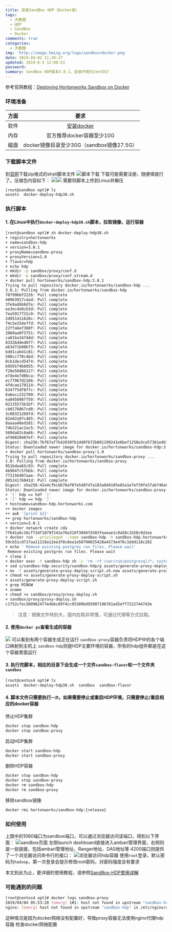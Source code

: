 ```yaml
---
title: 安装SandBox HDP（Docker版）
tags:
  - 大数据
  - HDP
  - SandBox
  - Docker
comments: true
categories:
  - 大数据
img: 'http://image.hming.org/logo/sandbox+docker.png'
date: 2019-04-02 11:28:17
updated: 2019-6-5 12:00:53
password:
summary: SandBox HDP版本3.0.1，安装环境为CentOS7
---
```

参考官网教程：[Deploying Hortonworks Sandbox on Docker](https://hortonworks.com/tutorial/sandbox-deployment-and-install-guide/section/3/)
### 环境准备
|方面|要求|
|:--:|:--:|
|软件|[安装docker](http://blog.hming.org/2018/09/18/Docker%E6%9B%BF%E6%8D%A2%E9%95%9C%E5%83%8F%E6%BA%90%E4%B8%8E%E5%B8%B8%E7%94%A8%E5%91%BD%E4%BB%A4/#%E5%AE%89%E8%A3%85)|
|内存|官方推荐docker容器至少10G|
|磁盘|docker镜像目录至少30G（sandbox镜像27.5G）|

### 下载脚本文件
到[官网](https://hortonworks.com/downloads/#sandbox)下载zip格式的shell脚本文件
![脚本下载](http://image.hming.org/安装sandbox-docker/docker脚本文件下载.png)
下载可能需要注册，随便填就行了。压缩包内容如下：
![](http://image.hming.org/安装sandbox-docker/docker脚本文件预览.png)![](http://image.hming.org/安装sandbox-docker/docker脚本文件预览2.png)
需要将脚本上传到Linux并解压
```bash
[root@sandbox opt]# ls
assets  docker-deploy-hdp30.sh
```
### 执行脚本
#### 1. 在Linux中执行`docker-deploy-hdp30.sh`脚本，拉取镜像，运行容器
```bash
[root@sandbox opt]# sh docker-deploy-hdp30.sh 
+ registry=hortonworks
+ name=sandbox-hdp
+ version=3.0.1
+ proxyName=sandbox-proxy
+ proxyVersion=1.0
+ flavor=hdp
+ echo hdp
+ mkdir -p sandbox/proxy/conf.d
+ mkdir -p sandbox/proxy/conf.stream.d
+ docker pull hortonworks/sandbox-hdp:3.0.1
Trying to pull repository docker.io/hortonworks/sandbox-hdp ... 
3.0.1: Pulling from docker.io/hortonworks/sandbox-hdp
70799bbf2226: Pull complete 
40963917cdad: Pull complete 
3fe9adbb8d7e: Pull complete 
ee3ec4e8cb3d: Pull complete 
7ea5917732c0: Pull complete 
2d951411620c: Pull complete 
f4c5e354e7fd: Pull complete 
22ffa6ef360f: Pull complete 
2060aa0f3751: Pull complete 
ca01ba34744d: Pull complete 
83326dded077: Pull complete 
eb3d71b90b73: Pull complete 
bdd1cab41c81: Pull complete 
500cc770c4bd: Pull complete 
0cb1decd5474: Pull complete 
b9591f4b6855: Pull complete 
f28e56086127: Pull complete 
e7de4e7d0bca: Pull complete 
ec77967d2166: Pull complete 
4fdcae170114: Pull complete 
6347f5df8ffc: Pull complete 
6a6ecc232709: Pull complete 
ea845898ff50: Pull complete 
02135573b1bf: Pull complete 
cb0176867cd8: Pull complete 
3c08321268fd: Pull complete 
82e82a97c465: Pull complete 
8aaaa48ed101: Pull complete 
74b321ac2ac5: Pull complete 
569da02c0a66: Pull complete 
af40820407ef: Pull complete 
Digest: sha256:7b767af7b42030fb1dd0f672b801199241e6bef1258e3ce57361edb779d95921
Status: Downloaded newer image for docker.io/hortonworks/sandbox-hdp:3.0.1
+ docker pull hortonworks/sandbox-proxy:1.0
Trying to pull repository docker.io/hortonworks/sandbox-proxy ... 
1.0: Pulling from docker.io/hortonworks/sandbox-proxy
951bdea65c93: Pull complete 
4b9047c5fbbb: Pull complete 
773156407aae: Pull complete 
d8524176841d: Pull complete 
Digest: sha256:42e4cfbcbb76af07e5d8f47a183a0d4105e65a1e7ef39fe37ab746e8b2523e9e
Status: Downloaded newer image for docker.io/hortonworks/sandbox-proxy:1.0
+ '[' hdp == hdf ']'
+ '[' hdp == hdp ']'
+ hostname=sandbox-hdp.hortonworks.com
++ docker images
++ awk '{print $2}'
++ grep hortonworks/sandbox-hdp
+ version=3.0.1
+ docker network create cda
7f641a6c16cf73df1079f241e76a318f3094f4303feaeae1c0a50c1b58c9d1ee
+ docker run --privileged --name sandbox-hdp -h sandbox-hdp.hortonworks.com --network=cda --network-alias=sandbox-hdp.hortonworks.com -d hortonworks/sandbox-hdp:3.0.1
59cb51cd71faa11218a12ee3f8c8ea1e58790025428a4573e476c1ddd118c202
+ echo ' Remove existing postgres run files. Please wait'
 Remove existing postgres run files. Please wait
+ sleep 2
+ docker exec -t sandbox-hdp sh -c 'rm -rf /var/run/postgresql/*; systemctl restart postgresql-9.6.service;'
+ sed s/sandbox-hdp-security/sandbox-hdp/g assets/generate-proxy-deploy-script.sh
+ mv -f assets/generate-proxy-deploy-script.sh.new assets/generate-proxy-deploy-script.sh
+ chmod +x assets/generate-proxy-deploy-script.sh
+ assets/generate-proxy-deploy-script.sh
+ grep MINGW
+ uname
+ chmod +x sandbox/proxy/proxy-deploy.sh
+ sandbox/proxy/proxy-deploy.sh
c1f52cfec560982477e4b6c69f4cc95309bd93907196761ed5eff7222744743e
```
> 注意：镜像文件特别大，国内拉取非常慢，可通过代理等方式拉取。

#### 2. 使用`docker ps`查看生成的容器
![](http://image.hming.org/安装sandbox-docker/docker-ps-hdp-output.jpg)
可以看到有两个容器生成正在运行
`sandbox-proxy`容器负责将HDP中的各个端口映射到主机上
`sandbox-hdp`则是HDP主要环境的容器，所有的hdp组件都是在这个容器里面运行

#### 3. 执行完脚本，相应的目录下会生成一个文件`sandbox-flavor`和一个文件夹`sandbox`
```bash
[root@centos4 opt]# ls
assets  docker-deploy-hdp30.sh  sandbox  sandbox-flavor
```

#### 4. 脚本文件只需要执行`一次`，如果需要停止或重启HDP环境，只需要停止/重启相应的docker容器
停止HDP集群
```bash
docker stop sandbox-hdp
docker stop sandbox-proxy
```
启动HDP集群
```bash
docker start sandbox-hdp
docker start sandbox-proxy
```
删除HDP容器
```bash
docker stop sandbox-hdp
docker stop sandbox-proxy
docker rm sandbox-hdp
docker rm sandbox-proxy
```
移除sandbox镜像
```bash
docker rmi hortonworks/sandbox-hdp:{release}
```

### 如何使用

上图中的1080端口为sandbox端口，可以通过浏览器访问该端口，得到以下界面：
![sandbox页面](http://image.hming.org/sandbox-hdp使用详解/sandbox页面.png)
左侧launch dashboard直接进入ambari管理界面，右侧则是一些链接，包括ambari管理地址、Ranger地址、DAS地址等
4200端口则提供了一个浏览器访问命令行的接口：
![浏览器访问hdp容器](http://image.hming.org/sandbox-hdp使用详解/浏览器访问hdp容器.png)
使用`root`登录，默认密码为`hadoop`，第一次登录会提示修改root密码，对密码强度会有要求

本文到此为止，更详细的使用教程，请参照[SandBox-HDP使用详解](http://blog.hming.org/2019/04/04/SandBox-HDP使用详解/)

### 可能遇到的问题
```bash
[root@centos4 opt]# docker logs sandbox-proxy
2019/04/04 05:53:28 [emerg] 1#1: host not found in upstream "sandbox-hdp" in /etc/nginx/conf.d/http-hdp.conf:9
nginx: [emerg] host not found in upstream "sandbox-hdp" in /etc/nginx/conf.d/http-hdp.conf:9
```
这种情况是因为docker网络没有配置好，导致proxy容器无法使用nginx代理hdp容器
检查docker网络配置